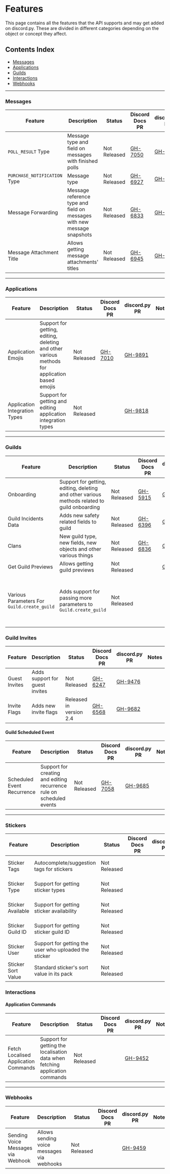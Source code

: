 # Features

This page contains all the features that the API supports and may get added on discord.py.
These are divided in different categories depending on the object or concept they affect.

## Contents Index

- [Messages](#messages)
- [Applications](#applications)
- [Guilds](#guilds)
- [Interactions](#interactions)
- [Webhooks](#webhooks)

---


### Messages

|    Feature    |    Description    |    Status    |    Discord Docs PR    |    discord.py PR    |    Notes    |
|---------------|-------------------|--------------|-----------------------|---------------------|-------------|
| `POLL_RESULT` Type  | Message type and field on messages with finished polls | Not Released | [GH-7050](https://github.com/discord/discord-api-docs/pull/7050) | [GH-9905](https://github.com/Rapptz/discord.py/pull/9905) | |
| `PURCHASE_NOTIFICATION` Type | Message type | Not Released | [GH-6927](https://github.com/discord/discord-api-docs/pull/6927) | [GH-9906](https://github.com/Rapptz/discord.py/pull/9906) | |
| Message Forwarding | Message reference type and field on messages with new message snapshots | Not Released | [GH-6833](https://github.com/discord/discord-api-docs/pull/6833) | [GH-9892](https://github.com/Rapptz/discord.py/pull/9892) | |
| Message Attachment Title | Allows getting message attachments' titles | Not Released | [GH-6945](https://github.com/discord/discord-api-docs/pull/6945) | [GH-9904](https://github.com/Rapptz/discord.py/pull/9904) | |

---


### Applications


|    Feature    |    Description    |    Status    |    Discord Docs PR    |    discord.py PR    |    Notes    |
|---------------|-------------------|--------------|-----------------------|---------------------|-------------|
| Application Emojis | Support for getting, editing, deleting and other various methods for application based emojis | Not Released | [GH-7010](https://github.com/discord/discord-api-docs/pull/7010) | [GH-9891](https://github.com/Rapptz/discord.py/pull/9891) | |
| Application Integration Types | Support for getting and editing application integration types | Not Released | | [GH-9818](https://github.com/Rapptz/discord.py/pull/9818) | |

---


### Guilds

|    Feature    |    Description    |    Status    |    Discord Docs PR    |    discord.py PR    |    Notes    |
|---------------|-------------------|--------------|-----------------------|---------------------|-------------|
| Onboarding | Support for getting, editing, deleting and other various methods related to guild onboarding | Not Released | [GH-5915](https://github.com/discord/discord-api-docs/pull/5915) | [GH-9260](https://github.com/Rapptz/discord.py/pull/9260) | |
| Guild Incidents Data | Adds new safety related fields to guild | Not Released | [GH-6396](https://github.com/discord/discord-api-docs/pull/6396) | [GH-9808](https://github.com/Rapptz/discord.py/pull/9808) | |
| Clans | New guild type, new fields, new objects and other various things | Not Released | [GH-6836](https://github.com/discord/discord-api-docs/pull/6836) | [GH-9899](https://github.com/Rapptz/discord.py/pull/9899) | |
| Get Guild Previews | Allows getting guild previews | Not Released | | [GH-2642](https://github.com/Rapptz/discord.py/pull/2642) | |
| Various Parameters For `Guild.create_guild` | Adds support for passing more parameters to `Guild.create_guild` | Not Released | | | This has no PR, you can follow the discussion in the [discord.py's bikeshedding post](https://discord.com/channels/336642139381301249/1084586605928517662) |

### Guild Invites

|    Feature    |    Description    |    Status    |    Discord Docs PR    |    discord.py PR    |    Notes    |
|---------------|-------------------|--------------|-----------------------|---------------------|-------------|
| Guest Invites | Adds support for guest invites | Not Released | [GH-6247](https://github.com/discord/discord-api-docs/pull/6247) | [GH-9476](https://github.com/Rapptz/discord.py/pull/9476) | |
| Invite Flags | Adds new invite flags | Released in version 2.4 | [GH-6568](https://github.com/discord/discord-api-docs/pull/6568) | [GH-9682](https://github.com/Rapptz/discord.py/pull/9682) | |


#### Guild Scheduled Event

|    Feature    |    Description    |    Status    |    Discord Docs PR    |    discord.py PR    |    Notes    |
|---------------|-------------------|--------------|-----------------------|---------------------|-------------|
| Scheduled Event Recurrence | Support for creating and editing recurrence rule on scheduled events | Not Released | [GH-7058](https://github.com/discord/discord-api-docs/pull/7058) | [GH-9685](https://github.com/Rapptz/discord.py/pull/9685) | |

---

### Stickers
|    Feature    |    Description    |    Status    |    Discord Docs PR    |    discord.py PR    |    Notes    |
|---------------|-------------------|--------------|-----------------------|---------------------|-------------|
| Sticker Tags | Autocomplete/suggestion tags for stickers | Not Released | | | Documentation can be found [here](https://discord.com/developers/docs/resources/sticker) |
| Sticker Type | Support for getting sticker types | Not Released | | | Documentation can be found [here](https://discord.com/developers/docs/resources/sticker#sticker-object-sticker-types) |
| Sticker Available | Support for getting sticker availability | Not Released | | | Documentation can be found [here](https://discord.com/developers/docs/resources/sticker) |
| Sticker Guild ID | Support for getting sticker guild ID | Not Released | | | Documentation can be found [here](https://discord.com/developers/docs/resources/sticker#sticker-object-sticker-guild-id) |
| Sticker User | Support for getting the user who uploaded the sticker | Not Released | | | Documentation can be found [here](https://discord.com/developers/docs/resources/sticker) |
| Sticker Sort Value | Standard sticker's sort value in its pack | Not Released | | | Documentation can be found [here](https://discord.com/developers/docs/resources/sticker) |

### Interactions

#### Application Commands

|    Feature    |    Description    |    Status    |    Discord Docs PR    |    discord.py PR    |    Notes    |
|---------------|-------------------|--------------|-----------------------|---------------------|-------------|
| Fetch Localised Application Commands | Support for getting the localisation data when fetching application commands | Not Released | | [GH-9452](https://github.com/Rapptz/discord.py/pull/9452) | |

---

### Webhooks

|    Feature    |    Description    |    Status    |    Discord Docs PR    |    discord.py PR    |    Notes    |
|---------------|-------------------|--------------|-----------------------|---------------------|-------------|
| Sending Voice Messages via Webhook | Allows sending voice messages via webhooks | Not Released | | [GH-9459](https://github.com/Rapptz/discord.py/pull/9459) | |

